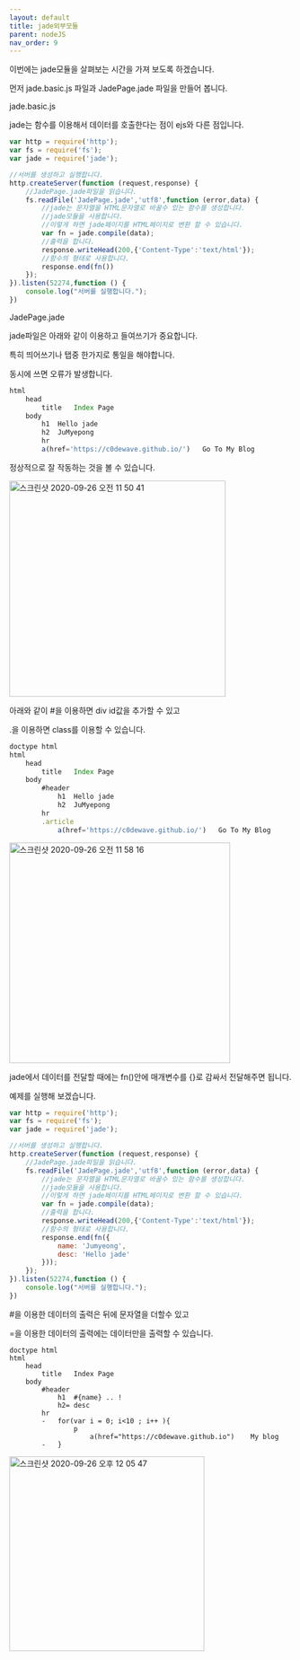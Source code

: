 ```yaml
---
layout: default
title: jade외부모듈
parent: nodeJS
nav_order: 9
---
```


이번에는 jade모듈을 살펴보는 시간을 가져 보도록 하겠습니다.

먼저 jade.basic.js 파일과 JadePage.jade 파일을 만들어 봅니다.

jade.basic.js

jade는 함수를 이용해서 데이터를 호출한다는 점이 ejs와 다른 점입니다.

```js
var http = require('http');
var fs = require('fs');
var jade = require('jade');

//서버를 생성하고 실행합니다.
http.createServer(function (request,response) {
    //JadePage.jade파일을 읽습니다.
    fs.readFile('JadePage.jade','utf8',function (error,data) {
        //jade는 문자열을 HTML문자열로 바꿀수 있는 함수를 생성합니다.
        //jade모듈을 사용합니다.
        //이렇게 하면 jade페이지를 HTML페이지로 변환 할 수 있습니다.
        var fn = jade.compile(data);
        //출력을 합니다.
        response.writeHead(200,{'Content-Type':'text/html'});
        //함수의 형태로 사용합니다.
        response.end(fn())
    });
}).listen(52274,function () {
    console.log("서버를 실행합니다.");
})
```

JadePage.jade

jade파일은 아래와 같이 이용하고 들여쓰기가 중요합니다.

특히 띄어쓰기나 탭중 한가지로 통일을 해야합니다.

동시에 쓰면 오류가 발생합니다.

```js
html
    head
        title   Index Page
    body
        h1  Hello jade
        h2  JuMyepong
        hr
        a(href='https://c0dewave.github.io/')   Go To My Blog
```

정상적으로 잘 작동하는 것을 볼 수 있습니다.

<img width="385" alt="스크린샷 2020-09-26 오전 11 50 41" src="https://user-images.githubusercontent.com/16849874/94328555-82cd1880-ffee-11ea-9cd8-d83150ce62db.png">

아래와 같이 #을 이용하면 div id값을 추가할 수 있고 

.을 이용하면 class를 이용할 수 있습니다.

```js
doctype html
html
    head
        title   Index Page
    body
        #header
            h1  Hello jade
            h2  JuMyepong
        hr
        .article
            a(href='https://c0dewave.github.io/')   Go To My Blog
```

<img width="393" alt="스크린샷 2020-09-26 오전 11 58 16" src="https://user-images.githubusercontent.com/16849874/94328702-92992c80-ffef-11ea-89b1-6a6f1a9d7af5.png">

jade에서 데이터를 전달할 때에는 fn()안에 매개변수를 {}로 감싸서 전달해주면 됩니다.

예제를 실행해 보겠습니다.

```js
var http = require('http');
var fs = require('fs');
var jade = require('jade');

//서버를 생성하고 실행합니다.
http.createServer(function (request,response) {
    //JadePage.jade파일을 읽습니다.
    fs.readFile('JadePage.jade','utf8',function (error,data) {
        //jade는 문자열을 HTML문자열로 바꿀수 있는 함수를 생성합니다.
        //jade모듈을 사용합니다.
        //이렇게 하면 jade페이지를 HTML페이지로 변환 할 수 있습니다.
        var fn = jade.compile(data);
        //출력을 합니다.
        response.writeHead(200,{'Content-Type':'text/html'});
        //함수의 형태로 사용합니다.
        response.end(fn({
            name: 'Jumyeong',
            desc: 'Hello jade'
        }));
    });
}).listen(52274,function () {
    console.log("서버를 실행합니다.");
})
```

#을 이용한 데이터의 출력은 뒤에 문자열을 더할수 있고

=을 이용한 데이터의 출력에는 데이터만을 출력할 수 있습니다.

```jade
doctype html
html
    head
        title   Index Page
    body
        #header
            h1  #{name} .. !
            h2= desc
        hr
        -   for(var i = 0; i<10 ; i++ ){
                p
                    a(href="https://c0dewave.github.io")    My blog
        -   }
```

<img width="347" alt="스크린샷 2020-09-26 오후 12 05 47" src="https://user-images.githubusercontent.com/16849874/94328819-9ed1b980-fff0-11ea-915c-091f0034329f.png">